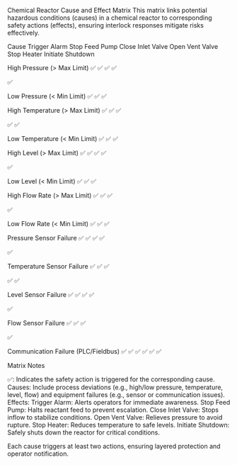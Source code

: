Chemical Reactor Cause and Effect Matrix
This matrix links potential hazardous conditions (causes) in a chemical reactor to corresponding safety actions (effects), ensuring interlock responses mitigate risks effectively.



Cause
Trigger Alarm
Stop Feed Pump
Close Inlet Valve
Open Vent Valve
Stop Heater
Initiate Shutdown



High Pressure (> Max Limit)
✅
✅
✅
✅

✅


Low Pressure (< Min Limit)
✅
✅
✅





High Temperature (> Max Limit)
✅
✅
✅

✅
✅


Low Temperature (< Min Limit)
✅
✅
✅





High Level (> Max Limit)
✅
✅
✅
✅

✅


Low Level (< Min Limit)
✅
✅
✅





High Flow Rate (> Max Limit)
✅
✅
✅


✅


Low Flow Rate (< Min Limit)
✅
✅
✅





Pressure Sensor Failure
✅
✅
✅
✅

✅


Temperature Sensor Failure
✅
✅
✅

✅
✅


Level Sensor Failure
✅
✅
✅
✅

✅


Flow Sensor Failure
✅
✅
✅


✅


Communication Failure (PLC/Fieldbus)
✅
✅
✅
✅
✅
✅


Matrix Notes

✅: Indicates the safety action is triggered for the corresponding cause.
Causes: Include process deviations (e.g., high/low pressure, temperature, level, flow) and equipment failures (e.g., sensor or communication issues).
Effects:
Trigger Alarm: Alerts operators for immediate awareness.
Stop Feed Pump: Halts reactant feed to prevent escalation.
Close Inlet Valve: Stops inflow to stabilize conditions.
Open Vent Valve: Relieves pressure to avoid rupture.
Stop Heater: Reduces temperature to safe levels.
Initiate Shutdown: Safely shuts down the reactor for critical conditions.


Each cause triggers at least two actions, ensuring layered protection and operator notification.

